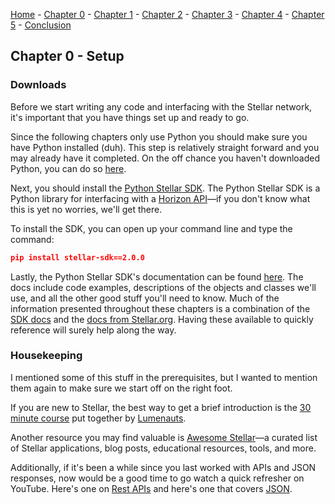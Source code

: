 [Home](README.md) - [Chapter 0](0-setup.md) - [Chapter 1](1-accounts.md) - [Chapter 2](2-payments.md) - [Chapter 3](3-assets.md) - [Chapter 4](4-decentralized-exchange.md) - [Chapter 5](5-path-payments.md) - [Conclusion](6-conclusion.md)

## Chapter 0 - Setup

### Downloads

Before we start writing any code and interfacing with the Stellar network, it's important that you have things set up and ready to go.

Since the following chapters only use Python you should make sure you have Python installed (duh). This step is relatively straight forward and you may already have it completed. On the off chance you haven't downloaded Python, you can do so [here](https://www.python.org/).

Next, you should install the [Python Stellar SDK](https://github.com/StellarCN/py-stellar-base). The Python Stellar SDK is a Python library for interfacing with a [Horizon API](https://horizon.stellar.org/)—if you don't know what this is yet no worries, we'll get there.

To install the SDK, you can open up your command line and type the command:

``` json
pip install stellar-sdk==2.0.0

```

Lastly, the Python Stellar SDK's documentation can be found [here](https://stellar-sdk.readthedocs.io/en/latest/). The docs include code examples, descriptions of the objects and classes we'll use, and all the other good stuff you'll need to know. Much of the information presented throughout these chapters is a combination of the [SDK docs](https://stellar-sdk.readthedocs.io/en/latest/) and the [docs from Stellar.org](https://www.stellar.org/developers/guides/get-started/). Having these available to quickly reference will surely help along the way.


### Housekeeping

I mentioned some of this stuff in the prerequisites, but I wanted to mention them again to make sure we start off on the right foot.

If you are new to Stellar, the best way to get a brief introduction is the [30 minute course](https://www.lumenauts.com/courses/stellar-overview-course) put together by [Lumenauts](https://www.lumenauts.com).

Another resource you may find valuable is [Awesome Stellar](https://awesomestellar.com/)—a curated list of Stellar applications, blog posts, educational resources, tools, and more.

Additionally, if it's been a while since you last worked with APIs and JSON responses, now would be a good time to go watch a quick refresher on YouTube. Here's one on [Rest APIs](https://youtu.be/7YcW25PHnAA) and here's one that covers [JSON](https://youtu.be/iiADhChRriM). 
